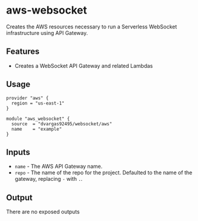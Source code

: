 # aws-websocket

Creates the AWS resources necessary to run a Serverless WebSocket infrastructure using API Gateway.

## Features

- Creates a WebSocket API Gateway and related Lambdas

## Usage

```hcl
provider "aws" {
  region = "us-east-1"
}

module "aws_websocket" {
  source  = "dvargas92495/websocket/aws"
  name    = "example"
}
```

## Inputs
- `name` - The AWS API Gateway name.
- `repo` - The name of the repo for the project. Defaulted to the name of the gateway, replacing `-` with `.`.
 
## Output

There are no exposed outputs
